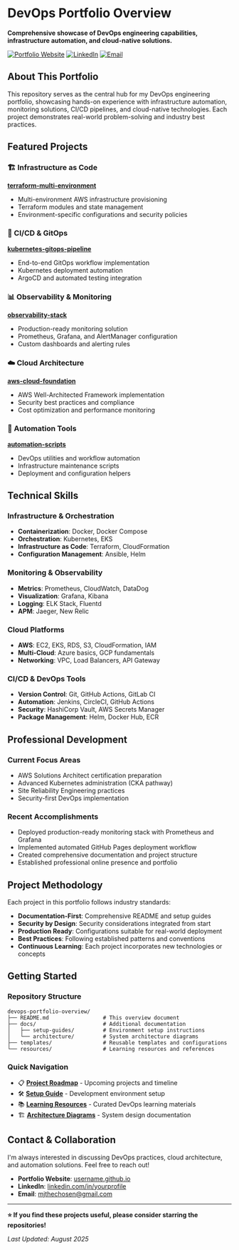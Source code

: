 # DevOps Portfolio Overview

**Comprehensive showcase of DevOps engineering capabilities, infrastructure automation, and cloud-native solutions.**

[![Portfolio Website](https://img.shields.io/badge/Portfolio-Live-blue?style=flat-square&logo=github)](https://devops-mj.github.io/portfolio-website/)
[![LinkedIn](https://img.shields.io/badge/LinkedIn-Connect-0077B5?style=flat-square&logo=linkedin)](https://linkedin.com/in/manny-ball-jr-53175224b)
[![Email](https://img.shields.io/badge/Email-Contact-D14836?style=flat-square&logo=gmail)](mailto:mjthechosen@gmail.com)

## About This Portfolio

This repository serves as the central hub for my DevOps engineering portfolio, showcasing hands-on experience with infrastructure automation, monitoring solutions, CI/CD pipelines, and cloud-native technologies. Each project demonstrates real-world problem-solving and industry best practices.

## Featured Projects

### 🏗️ Infrastructure as Code
**[terraform-multi-environment](https://github.com/username/terraform-multi-environment)**
- Multi-environment AWS infrastructure provisioning
- Terraform modules and state management
- Environment-specific configurations and security policies

### 🚀 CI/CD & GitOps
**[kubernetes-gitops-pipeline](https://github.com/username/kubernetes-gitops-pipeline)**
- End-to-end GitOps workflow implementation
- Kubernetes deployment automation
- ArgoCD and automated testing integration

### 📊 Observability & Monitoring
**[observability-stack](https://github.com/username/observability-stack)**
- Production-ready monitoring solution
- Prometheus, Grafana, and AlertManager configuration
- Custom dashboards and alerting rules

### ☁️ Cloud Architecture
**[aws-cloud-foundation](https://github.com/username/aws-cloud-foundation)**
- AWS Well-Architected Framework implementation
- Security best practices and compliance
- Cost optimization and performance monitoring

### 🔧 Automation Tools
**[automation-scripts](https://github.com/username/automation-scripts)**
- DevOps utilities and workflow automation
- Infrastructure maintenance scripts
- Deployment and configuration helpers

## Technical Skills

### Infrastructure & Orchestration
- **Containerization**: Docker, Docker Compose
- **Orchestration**: Kubernetes, EKS
- **Infrastructure as Code**: Terraform, CloudFormation
- **Configuration Management**: Ansible, Helm

### Monitoring & Observability
- **Metrics**: Prometheus, CloudWatch, DataDog
- **Visualization**: Grafana, Kibana
- **Logging**: ELK Stack, Fluentd
- **APM**: Jaeger, New Relic

### Cloud Platforms
- **AWS**: EC2, EKS, RDS, S3, CloudFormation, IAM
- **Multi-Cloud**: Azure basics, GCP fundamentals
- **Networking**: VPC, Load Balancers, API Gateway

### CI/CD & DevOps Tools
- **Version Control**: Git, GitHub Actions, GitLab CI
- **Automation**: Jenkins, CircleCI, GitHub Actions
- **Security**: HashiCorp Vault, AWS Secrets Manager
- **Package Management**: Helm, Docker Hub, ECR

## Professional Development

### Current Focus Areas
- AWS Solutions Architect certification preparation
- Advanced Kubernetes administration (CKA pathway)
- Site Reliability Engineering practices
- Security-first DevOps implementation

### Recent Accomplishments
- Deployed production-ready monitoring stack with Prometheus and Grafana
- Implemented automated GitHub Pages deployment workflow
- Created comprehensive documentation and project structure
- Established professional online presence and portfolio

## Project Methodology

Each project in this portfolio follows industry standards:

- **Documentation-First**: Comprehensive README and setup guides
- **Security by Design**: Security considerations integrated from start
- **Production Ready**: Configurations suitable for real-world deployment
- **Best Practices**: Following established patterns and conventions
- **Continuous Learning**: Each project incorporates new technologies or concepts

## Getting Started

### Repository Structure
```
devops-portfolio-overview/
├── README.md                 # This overview document
├── docs/                     # Additional documentation
│   ├── setup-guides/         # Environment setup instructions
│   └── architecture/         # System architecture diagrams
├── templates/                # Reusable templates and configurations
└── resources/                # Learning resources and references
```

### Quick Navigation
- 📋 **[Project Roadmap](docs/roadmap.md)** - Upcoming projects and timeline
- 🛠️ **[Setup Guide](docs/setup-guides/)** - Development environment setup
- 📚 **[Learning Resources](resources/)** - Curated DevOps learning materials
- 🏗️ **[Architecture Diagrams](docs/architecture/)** - System design documentation

## Contact & Collaboration

I'm always interested in discussing DevOps practices, cloud architecture, and automation solutions. Feel free to reach out!

- **Portfolio Website**: [username.github.io](https://devops-mj.github.io/portfolio-website/)
- **LinkedIn**: [linkedin.com/in/yourprofile](https://linkedin.com/in/manny-ball-jr-53175224b)
- **Email**: [mjthechosen@gmail.com](mailto:mjthechosen@gmail.com)

---

**⭐ If you find these projects useful, please consider starring the repositories!**

*Last Updated: August 2025*

